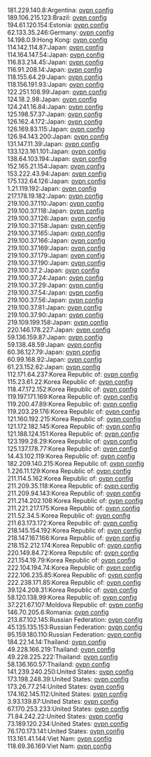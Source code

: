 181.229.140.8:Argentina: [ovpn config](vpn/181_229_140_8.ovpn)  
189.106.215.123:Brazil: [ovpn config](vpn/189_106_215_123.ovpn)  
194.61.120.154:Estonia: [ovpn config](vpn/194_61_120_154.ovpn)  
62.133.35.246:Germany: [ovpn config](vpn/62_133_35_246.ovpn)  
14.198.0.9:Hong Kong: [ovpn config](vpn/14_198_0_9.ovpn)  
114.142.114.87:Japan: [ovpn config](vpn/114_142_114_87.ovpn)  
114.164.147.54:Japan: [ovpn config](vpn/114_164_147_54.ovpn)  
116.83.214.45:Japan: [ovpn config](vpn/116_83_214_45.ovpn)  
116.91.208.14:Japan: [ovpn config](vpn/116_91_208_14.ovpn)  
118.155.64.29:Japan: [ovpn config](vpn/118_155_64_29.ovpn)  
118.156.191.93:Japan: [ovpn config](vpn/118_156_191_93.ovpn)  
122.251.108.99:Japan: [ovpn config](vpn/122_251_108_99.ovpn)  
124.18.2.98:Japan: [ovpn config](vpn/124_18_2_98.ovpn)  
124.241.16.84:Japan: [ovpn config](vpn/124_241_16_84.ovpn)  
125.198.57.37:Japan: [ovpn config](vpn/125_198_57_37.ovpn)  
126.162.4.172:Japan: [ovpn config](vpn/126_162_4_172.ovpn)  
126.169.83.115:Japan: [ovpn config](vpn/126_169_83_115.ovpn)  
126.94.143.200:Japan: [ovpn config](vpn/126_94_143_200.ovpn)  
131.147.11.39:Japan: [ovpn config](vpn/131_147_11_39.ovpn)  
133.123.161.101:Japan: [ovpn config](vpn/133_123_161_101.ovpn)  
138.64.103.194:Japan: [ovpn config](vpn/138_64_103_194.ovpn)  
152.165.21.154:Japan: [ovpn config](vpn/152_165_21_154.ovpn)  
153.222.43.94:Japan: [ovpn config](vpn/153_222_43_94.ovpn)  
175.132.64.126:Japan: [ovpn config](vpn/175_132_64_126.ovpn)  
1.21.119.192:Japan: [ovpn config](vpn/1_21_119_192.ovpn)  
217.178.19.182:Japan: [ovpn config](vpn/217_178_19_182.ovpn)  
219.100.37.110:Japan: [ovpn config](vpn/219_100_37_110.ovpn)  
219.100.37.118:Japan: [ovpn config](vpn/219_100_37_118.ovpn)  
219.100.37.126:Japan: [ovpn config](vpn/219_100_37_126.ovpn)  
219.100.37.158:Japan: [ovpn config](vpn/219_100_37_158.ovpn)  
219.100.37.165:Japan: [ovpn config](vpn/219_100_37_165.ovpn)  
219.100.37.166:Japan: [ovpn config](vpn/219_100_37_166.ovpn)  
219.100.37.169:Japan: [ovpn config](vpn/219_100_37_169.ovpn)  
219.100.37.179:Japan: [ovpn config](vpn/219_100_37_179.ovpn)  
219.100.37.190:Japan: [ovpn config](vpn/219_100_37_190.ovpn)  
219.100.37.2:Japan: [ovpn config](vpn/219_100_37_2.ovpn)  
219.100.37.24:Japan: [ovpn config](vpn/219_100_37_24.ovpn)  
219.100.37.29:Japan: [ovpn config](vpn/219_100_37_29.ovpn)  
219.100.37.54:Japan: [ovpn config](vpn/219_100_37_54.ovpn)  
219.100.37.56:Japan: [ovpn config](vpn/219_100_37_56.ovpn)  
219.100.37.81:Japan: [ovpn config](vpn/219_100_37_81.ovpn)  
219.100.37.90:Japan: [ovpn config](vpn/219_100_37_90.ovpn)  
219.109.199.158:Japan: [ovpn config](vpn/219_109_199_158.ovpn)  
220.146.178.227:Japan: [ovpn config](vpn/220_146_178_227.ovpn)  
59.136.159.87:Japan: [ovpn config](vpn/59_136_159_87.ovpn)  
59.138.48.59:Japan: [ovpn config](vpn/59_138_48_59.ovpn)  
60.36.127.79:Japan: [ovpn config](vpn/60_36_127_79.ovpn)  
60.99.168.92:Japan: [ovpn config](vpn/60_99_168_92.ovpn)  
61.23.152.62:Japan: [ovpn config](vpn/61_23_152_62.ovpn)  
112.171.64.237:Korea Republic of: [ovpn config](vpn/112_171_64_237.ovpn)  
115.23.61.22:Korea Republic of: [ovpn config](vpn/115_23_61_22.ovpn)  
118.47.172.152:Korea Republic of: [ovpn config](vpn/118_47_172_152.ovpn)  
119.197.171.169:Korea Republic of: [ovpn config](vpn/119_197_171_169.ovpn)  
119.200.47.89:Korea Republic of: [ovpn config](vpn/119_200_47_89.ovpn)  
119.203.29.176:Korea Republic of: [ovpn config](vpn/119_203_29_176.ovpn)  
121.160.192.215:Korea Republic of: [ovpn config](vpn/121_160_192_215.ovpn)  
121.172.182.145:Korea Republic of: [ovpn config](vpn/121_172_182_145.ovpn)  
121.188.124.151:Korea Republic of: [ovpn config](vpn/121_188_124_151.ovpn)  
123.199.28.29:Korea Republic of: [ovpn config](vpn/123_199_28_29.ovpn)  
125.137.178.77:Korea Republic of: [ovpn config](vpn/125_137_178_77.ovpn)  
14.43.102.119:Korea Republic of: [ovpn config](vpn/14_43_102_119.ovpn)  
182.209.140.215:Korea Republic of: [ovpn config](vpn/182_209_140_215.ovpn)  
1.226.11.129:Korea Republic of: [ovpn config](vpn/1_226_11_129.ovpn)  
211.114.5.162:Korea Republic of: [ovpn config](vpn/211_114_5_162.ovpn)  
211.209.35.118:Korea Republic of: [ovpn config](vpn/211_209_35_118.ovpn)  
211.209.94.143:Korea Republic of: [ovpn config](vpn/211_209_94_143.ovpn)  
211.214.202.108:Korea Republic of: [ovpn config](vpn/211_214_202_108.ovpn)  
211.221.217.175:Korea Republic of: [ovpn config](vpn/211_221_217_175.ovpn)  
211.52.34.5:Korea Republic of: [ovpn config](vpn/211_52_34_5.ovpn)  
211.63.173.172:Korea Republic of: [ovpn config](vpn/211_63_173_172.ovpn)  
218.145.154.192:Korea Republic of: [ovpn config](vpn/218_145_154_192.ovpn)  
218.147.167.166:Korea Republic of: [ovpn config](vpn/218_147_167_166.ovpn)  
218.152.212.174:Korea Republic of: [ovpn config](vpn/218_152_212_174.ovpn)  
220.149.84.72:Korea Republic of: [ovpn config](vpn/220_149_84_72.ovpn)  
221.154.19.79:Korea Republic of: [ovpn config](vpn/221_154_19_79.ovpn)  
222.104.194.74:Korea Republic of: [ovpn config](vpn/222_104_194_74.ovpn)  
222.106.235.85:Korea Republic of: [ovpn config](vpn/222_106_235_85.ovpn)  
222.238.171.85:Korea Republic of: [ovpn config](vpn/222_238_171_85.ovpn)  
39.124.208.31:Korea Republic of: [ovpn config](vpn/39_124_208_31.ovpn)  
58.120.138.99:Korea Republic of: [ovpn config](vpn/58_120_138_99.ovpn)  
37.221.67.107:Moldova Republic of: [ovpn config](vpn/37_221_67_107.ovpn)  
146.70.205.6:Romania: [ovpn config](vpn/146_70_205_6.ovpn)  
213.87.102.145:Russian Federation: [ovpn config](vpn/213_87_102_145.ovpn)  
45.135.135.153:Russian Federation: [ovpn config](vpn/45_135_135_153.ovpn)  
95.159.180.110:Russian Federation: [ovpn config](vpn/95_159_180_110.ovpn)  
184.22.14.14:Thailand: [ovpn config](vpn/184_22_14_14.ovpn)  
49.228.166.219:Thailand: [ovpn config](vpn/49_228_166_219.ovpn)  
49.228.225.222:Thailand: [ovpn config](vpn/49_228_225_222.ovpn)  
58.136.160.57:Thailand: [ovpn config](vpn/58_136_160_57.ovpn)  
141.239.240.250:United States: [ovpn config](vpn/141_239_240_250.ovpn)  
173.198.248.39:United States: [ovpn config](vpn/173_198_248_39.ovpn)  
173.26.77.214:United States: [ovpn config](vpn/173_26_77_214.ovpn)  
174.162.145.112:United States: [ovpn config](vpn/174_162_145_112.ovpn)  
3.93.139.87:United States: [ovpn config](vpn/3_93_139_87.ovpn)  
67.170.253.233:United States: [ovpn config](vpn/67_170_253_233.ovpn)  
71.84.242.22:United States: [ovpn config](vpn/71_84_242_22.ovpn)  
73.189.120.234:United States: [ovpn config](vpn/73_189_120_234.ovpn)  
76.170.173.141:United States: [ovpn config](vpn/76_170_173_141.ovpn)  
113.161.41.144:Viet Nam: [ovpn config](vpn/113_161_41_144.ovpn)  
118.69.36.169:Viet Nam: [ovpn config](vpn/118_69_36_169.ovpn)  
